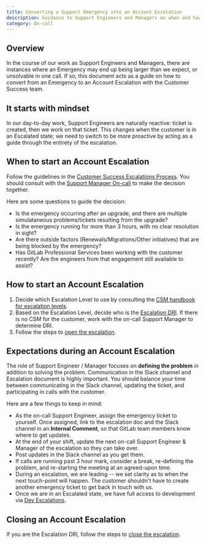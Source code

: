 ```yaml
---
title: Converting a Support Emergency into an Account Escalation
description: Guidance to Support Engineers and Managers on when and how to convert an emergency to an Account Escalation
category: On-call
---
```


## Overview

In the course of our work as Support Engineers and Managers, there are instances where an Emergency may end up being larger than we expect, or unsolvable in one call. If so, this document acts as a guide on how to convert from an Emergency to an Account Escalation with the Customer Success team.

## It starts with mindset

In our day-to-day work, Support Engineers are naturally reactive: ticket is created, then we work on that ticket. This changes when the customer is in an Escalated state; we need to switch to be more proactive by acting as a guide through the entirety of the escalation.

## When to start an Account Escalation

Follow the guidelines in the [Customer Success Escalations Process](/handbook/customer-success/csm/escalations/). You should consult with the [Support Manager On-call](/handbook/support/workflows/support_manager-on-call.html) to make the decision together.

Here are some questions to guide the decision:

- Is the emergency occurring after an upgrade, and there are multiple simulataneous problems/tickets resulting from the upgrade?
- Is the emergency running for more than 3 hours, with no clear resolution in sight?
- Are there outside factors (Renewals/Migrations/Other initiatives) that are being blocked by the emergency?
- Has GitLab Professional Services been working with the customer recently? Are the engineers from that engagement still available to assist?

## How to start an Account Escalation

1. Decide which Escalation Level to use by consulting the [CSM handbook for escalation levels](/handbook/customer-success/csm/escalations/#definitions-of-severity-levels).
1. Based on the Escalation Level, decide who is the [Escalation DRI](/handbook/customer-success/csm/escalations/#escalation-dri). If there is no CSM for the customer, work with the on-call Support Manager to determine DRI.
1. Follow the steps to [open the escalation](/handbook/customer-success/csm/escalations/#opening-the-escalation).

## Expectations during an Account Escalation

The role of Support Engineer / Manager focuses on **defining the problem** in addition to solving the problem. Communication in the Slack channel and Escalation document is highly important. You should balance your time between communicating in the Slack channel, updating the ticket, and participating in calls with the customer.

Here are a few things to keep in mind:

- As the on-call Support Engineer, assign the emergency ticket to yourself. Once assigned, link to the escalation doc and the Slack channel in an **Internal Comment**, so that GitLab team members know where to get updates.
- At the end of your shift, update the next on-call Support Engineer & Manager of the escalation so they can take over.
- Post updates in the Slack channel as you get them.
- If calls are running past 3 hour mark, consider a break, re-defining the problem, and re-starting the meeting at an agreed-upon time.
- During an escalation, we are leading -- we set clarity as to when the next touch-point will happen. The customer shouldn't have to create another emergency ticket to get back in touch with us.
- Once we are in an Escalated state, we have full access to development via [Dev Escalations](/handbook/engineering/development/processes/infra-dev-escalation/process/).

## Closing an Account Escalation

If you are the Escalation DRI, follow the steps to [close the escalation](/handbook/customer-success/csm/escalations/#closing-the-escalation).
